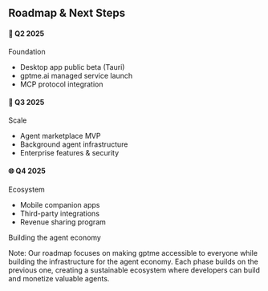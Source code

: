 ## Roadmap & Next Steps

<div class="flex flex-col gap-3 my-4">
  <div class="fragment bg-green-600/30 p-4 rounded-lg flex items-center gap-4">
    <div class="w-1/3 flex flex-col justify-center text-center">
      <h4 class="pt-4">🚀 Q2 2025</h4>
      <p class="text-sm text-gray-300">Foundation</p>
    </div>
    <ul class="space-y-1 w-2/3">
      <li>Desktop app public beta (Tauri)</li>
      <li>gptme.ai managed service launch</li>
      <li>MCP protocol integration</li>
    </ul>
  </div>

  <div class="fragment bg-orange-600/30 p-4 rounded-lg flex items-center gap-4">
    <div class="w-1/3 flex flex-col justify-center text-center">
      <h4 class="pt-4">📱 Q3 2025</h4>
      <p class="text-sm text-gray-300">Scale</p>
    </div>
    <ul class="space-y-1 w-2/3">
      <li>Agent marketplace MVP</li>
      <li>Background agent infrastructure</li>
      <li>Enterprise features & security</li>
    </ul>
  </div>

  <div class="fragment bg-blue-600/30 p-4 rounded-lg flex items-center gap-4">
    <div class="w-1/3 flex flex-col justify-center text-center">
      <h4 class="pt-4">🌐 Q4 2025</h4>
      <p class="text-sm text-gray-300">Ecosystem</p>
    </div>
    <ul class="space-y-1 w-2/3">
      <li>Mobile companion apps</li>
      <li>Third-party integrations</li>
      <li>Revenue sharing program</li>
    </ul>
  </div>
</div>

<div class="text-center mt-4">
  <p class="fragment text-base">Building the agent economy</p>
</div>

Note: Our roadmap focuses on making gptme accessible to everyone while building the infrastructure for the agent economy. Each phase builds on the previous one, creating a sustainable ecosystem where developers can build and monetize valuable agents.
